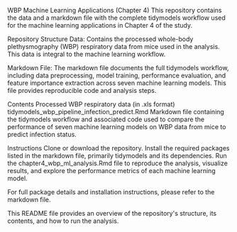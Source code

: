 
WBP Machine Learning Applications (Chapter 4)
This repository contains the data and a markdown file with the complete tidymodels workflow used for the machine learning applications in Chapter 4 of the study.

Repository Structure
Data: Contains the processed whole-body plethysmography (WBP) respiratory data from mice used in the analysis. This data is integral to the machine learning workflow.

Markdown File: The markdown file documents the full tidymodels workflow, including data preprocessing, model training, performance evaluation, and feature importance extraction across seven machine learning models. This file provides reproducible code and analysis steps.

Contents
Processed WBP respiratory data (in .xls format)
tidymodels_wbp_pipeline_infection_predict.Rmd
Markdown file containing the tidymodels workflow and associated code used to compare the performance of seven machine learning models on WBP data from mice to predict infection status.

Instructions
Clone or download the repository.
Install the required packages listed in the markdown file, primarily tidymodels and its dependencies.
Run the chapter4_wbp_ml_analysis.Rmd file to reproduce the analysis, visualize results, and explore the performance metrics of each machine learning model.

For full package details and installation instructions, please refer to the markdown file.

This README file provides an overview of the repository's structure, its contents, and how to run the analysis.
